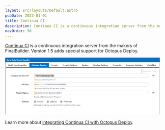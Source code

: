 ```yaml
---
layout: src/layouts/Default.astro
pubDate: 2023-01-01
title: Continua CI
description: Continua CI is a continuous integration server from the makers of FinalBuilder; version 1.5 adds special support for Octopus Deploy.
navOrder: 50
---
```


[Continua CI](http://www.finalbuilder.com/continua-ci) is a continuous integration server from the makers of FinalBuilder. Version 1.5 adds special support for Octopus Deploy.

![](/docs/packaging-applications/build-servers/images/3278149.png "width=500")

Learn more about [integrating Continua CI with Octopus Deploy](http://www.finalbuilder.com/resources/blogs/postid/712/deployment-with-continua-ci-and-octopus-deploy).
